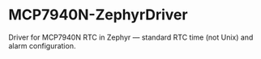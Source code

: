 # MCP7940N-ZephyrDriver
Driver for MCP7940N RTC in Zephyr — standard RTC time (not Unix) and alarm configuration.
